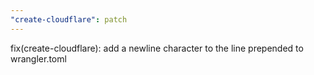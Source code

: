 ```yaml
---
"create-cloudflare": patch
---
```


fix(create-cloudflare): add a newline character to the line prepended to wrangler.toml
